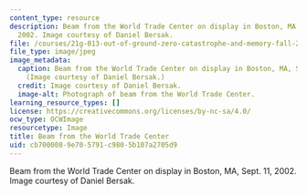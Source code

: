 ```yaml
---
content_type: resource
description: Beam from the World Trade Center on display in Boston, MA, Sept. 11,
  2002. Image courtesy of Daniel Bersak.
file: /courses/21g-013-out-of-ground-zero-catastrophe-and-memory-fall-2005/cb7000089e705791c9805b107a2705d9_21g-013f05.jpg
file_type: image/jpeg
image_metadata:
  caption: Beam from the World Trade Center on display in Boston, MA, Sept. 11, 2002.
    (Image courtesy of Daniel Bersak.)
  credit: Image courtesy of Daniel Bersak.
  image-alt: Photograph of beam from the World Trade Center.
learning_resource_types: []
license: https://creativecommons.org/licenses/by-nc-sa/4.0/
ocw_type: OCWImage
resourcetype: Image
title: Beam from the World Trade Center
uid: cb700008-9e70-5791-c980-5b107a2705d9
---
```

Beam from the World Trade Center on display in Boston, MA, Sept. 11, 2002. Image courtesy of Daniel Bersak.